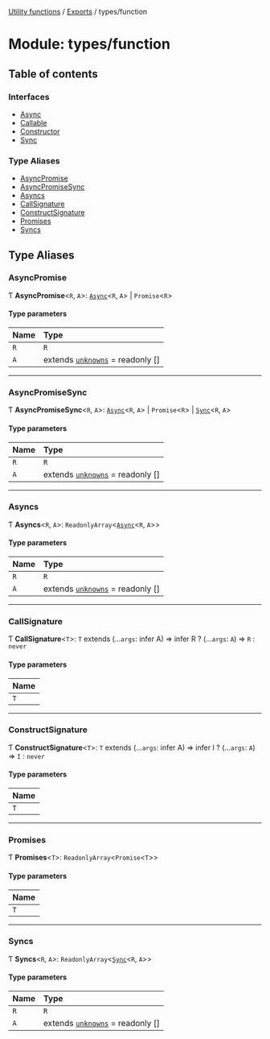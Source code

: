 [Utility functions](../index.md) / [Exports](../modules.md) / types/function

# Module: types/function

## Table of contents

### Interfaces

- [Async](../interfaces/types_function.Async.md)
- [Callable](../interfaces/types_function.Callable.md)
- [Constructor](../interfaces/types_function.Constructor.md)
- [Sync](../interfaces/types_function.Sync.md)

### Type Aliases

- [AsyncPromise](types_function.md#asyncpromise)
- [AsyncPromiseSync](types_function.md#asyncpromisesync)
- [Asyncs](types_function.md#asyncs)
- [CallSignature](types_function.md#callsignature)
- [ConstructSignature](types_function.md#constructsignature)
- [Promises](types_function.md#promises)
- [Syncs](types_function.md#syncs)

## Type Aliases

### AsyncPromise

Ƭ **AsyncPromise**\<`R`, `A`\>: [`Async`](../interfaces/types_function.Async.md)\<`R`, `A`\> \| `Promise`\<`R`\>

#### Type parameters

| Name | Type |
| :------ | :------ |
| `R` | `R` |
| `A` | extends [`unknowns`](types_core.md#unknowns) = readonly [] |

___

### AsyncPromiseSync

Ƭ **AsyncPromiseSync**\<`R`, `A`\>: [`Async`](../interfaces/types_function.Async.md)\<`R`, `A`\> \| `Promise`\<`R`\> \| [`Sync`](../interfaces/types_function.Sync.md)\<`R`, `A`\>

#### Type parameters

| Name | Type |
| :------ | :------ |
| `R` | `R` |
| `A` | extends [`unknowns`](types_core.md#unknowns) = readonly [] |

___

### Asyncs

Ƭ **Asyncs**\<`R`, `A`\>: `ReadonlyArray`\<[`Async`](../interfaces/types_function.Async.md)\<`R`, `A`\>\>

#### Type parameters

| Name | Type |
| :------ | :------ |
| `R` | `R` |
| `A` | extends [`unknowns`](types_core.md#unknowns) = readonly [] |

___

### CallSignature

Ƭ **CallSignature**\<`T`\>: `T` extends (...`args`: infer A) => infer R ? (...`args`: `A`) => `R` : `never`

#### Type parameters

| Name |
| :------ |
| `T` |

___

### ConstructSignature

Ƭ **ConstructSignature**\<`T`\>: `T` extends (...`args`: infer A) => infer I ? (...`args`: `A`) => `I` : `never`

#### Type parameters

| Name |
| :------ |
| `T` |

___

### Promises

Ƭ **Promises**\<`T`\>: `ReadonlyArray`\<`Promise`\<`T`\>\>

#### Type parameters

| Name |
| :------ |
| `T` |

___

### Syncs

Ƭ **Syncs**\<`R`, `A`\>: `ReadonlyArray`\<[`Sync`](../interfaces/types_function.Sync.md)\<`R`, `A`\>\>

#### Type parameters

| Name | Type |
| :------ | :------ |
| `R` | `R` |
| `A` | extends [`unknowns`](types_core.md#unknowns) = readonly [] |
